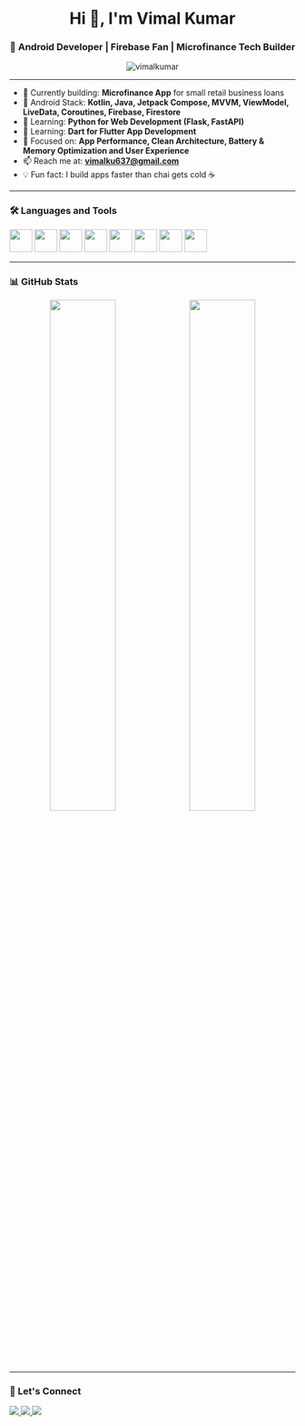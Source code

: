 <h1 align="center">Hi 👋, I'm Vimal Kumar</h1>
<h3 align="center">🚀 Android Developer | Firebase Fan | Microfinance Tech Builder</h3>

<p align="center">
  <img src="https://komarev.com/ghpvc/?username=vimalkumar&label=Profile%20views&color=0e75b6&style=flat" alt="vimalkumar" />
</p>

---

- 🔭 Currently building: **Microfinance App** for small retail business loans  
- 💼 Android Stack: **Kotlin, Java, Jetpack Compose, MVVM, ViewModel, LiveData, Coroutines, Firebase, Firestore**  
- 🌱 Learning: **Python for Web Development (Flask, FastAPI)**
- 🌱 Learning: **Dart for Flutter App Development**
- 📲 Focused on: **App Performance, Clean Architecture, Battery & Memory Optimization and User Experience**  
- 📫 Reach me at: **vimalku637@gmail.com**  
- 💡 Fun fact: I build apps faster than chai gets cold ☕

---

### 🛠️ Languages and Tools

<p align="left">
  <img src="https://cdn.jsdelivr.net/gh/devicons/devicon/icons/kotlin/kotlin-original.svg" width="40" />
  <img src="https://cdn.jsdelivr.net/gh/devicons/devicon/icons/android/android-plain.svg" width="40" />
  <img src="https://cdn.jsdelivr.net/gh/devicons/devicon/icons/firebase/firebase-plain.svg" width="40" />
  <img src="https://cdn.jsdelivr.net/gh/devicons/devicon/icons/java/java-original.svg" width="40" />
  <img src="https://cdn.jsdelivr.net/gh/devicons/devicon/icons/python/python-original.svg" width="40" />
  <img src="https://cdn.jsdelivr.net/gh/devicons/devicon/icons/git/git-original.svg" width="40" />
  <img src="https://cdn.jsdelivr.net/gh/devicons/devicon/icons/dart/dart-original.svg" width="40" />
  <img src="https://cdn.jsdelivr.net/gh/devicons/devicon/icons/flutter/flutter-original.svg" width="40" />
</p>

---

### 📊 GitHub Stats

<p align="center">
  <img src="https://github-readme-stats.vercel.app/api?username=vimalkumar&show_icons=true&theme=radical" width="48%" />
  <img src="https://github-readme-stats.vercel.app/api/top-langs/?username=vimalkumar&layout=compact&theme=radical" width="48%" />
</p>

---

### 🔗 Let's Connect

<p align="left">
  <a href="https://linkedin.com/in/vimal-kumar-91383992" target="_blank">
    <img src="https://img.shields.io/badge/LinkedIn-blue?style=for-the-badge&logo=linkedin" />
  </a>
  <a href="mailto:vimalku637@gmail.com">
    <img src="https://img.shields.io/badge/Gmail-red?style=for-the-badge&logo=gmail&logoColor=white" />
  </a>
  <a href="https://twitter.com/Vk637Kumar" target="_blank">
    <img src="https://img.shields.io/badge/Twitter-black?style=for-the-badge&logo=twitter" />
  </a>
</p>
